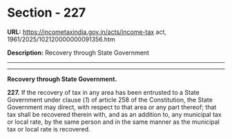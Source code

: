 # Section - 227

**URL:** https://incometaxindia.gov.in/acts/income-tax act, 1961/2025/102120000000091356.htm

**Description:** Recovery through State Government

---

****

**Recovery through State Government.**

**227.** If the recovery of tax in any area has been entrusted to a State Government under clause (_1_) of article 258 of the Constitution, the State Government may direct, with respect to that area or any part thereof; that tax shall be recovered therein with, and as an addition to, any municipal tax or local rate, by the same person and in the same manner as the municipal tax or local rate is recovered.